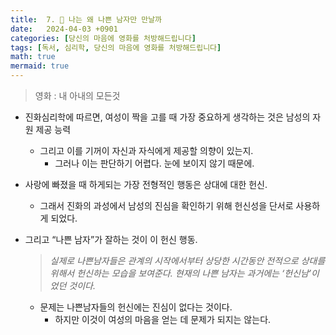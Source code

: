 ```yaml
---
title:  7. 🎱 나는 왜 나쁜 남자만 만날까
date:   2024-04-03 +0901
categories: [당신의 마음에 영화를 처방해드립니다]
tags: [독서, 심리학, 당신의 마음에 영화를 처방해드립니다]
math: true
mermaid: true
---
```


> 영화 : 내 아내의 모든것

- 진화심리학에 따르면, 여성이 짝을 고를 때 가장 중요하게 생각하는 것은 남성의 자원 제공 능력
    - 그리고 이를 기꺼이 자신과 자식에게 제공할 의향이 있는지.
        - 그러나 이는 판단하기 어렵다. 눈에 보이지 않기 때문에.
- 사랑에 빠졌을 때 하게되는 가장 전형적인 행동은 상대에 대한 헌신.
    - 그래서 진화의 과성에서 남성의 진심을 확인하기 위해 헌신성을 단서로 사용하게 되었다.
- 그리고 “나쁜 남자”가 잘하는 것이 이 헌신 행동.
    
    > *실제로 나쁜남자들은 관계의 시작에서부터 상당한 시간동안  전적으로 상대를 위해서 헌신하는 모습을 보여준다. 현재의 나쁜 남자는 과거에는 ‘헌신남’이었던 것이다.*

    - 문제는 나쁜남자들의 헌신에는 진심이 없다는 것이다.
        - 하지만 이것이 여성의 마음을 얻는 데 문제가 되지는 않는다.